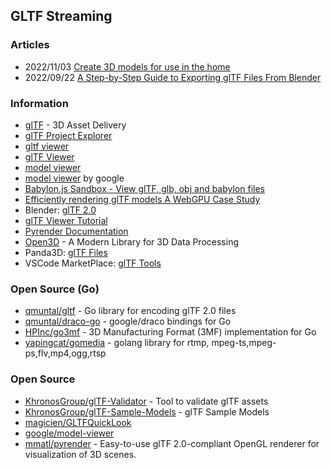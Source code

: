 ## GLTF Streaming


### Articles
- 2022/11/03 [Create 3D models for use in the home](https://learn.microsoft.com/en-us/windows/mixed-reality/distribute/creating-3d-models-for-use-in-the-windows-mixed-reality-home)
- 2022/09/22 [A Step-by-Step Guide to Exporting glTF Files From Blender](https://iconscout.com/blog/export-gltf-files-from-blender)


### Information
- [glTF](https://www.khronos.org/gltf/) - 3D Asset Delivery
- [glTF Project Explorer](https://github.khronos.org/glTF-Project-Explorer/)
- [gltf viewer](https://playcanvas.github.io/playcanvas-gltf/viewer/)
- [glTF Viewer](https://gltf-viewer.donmccurdy.com/)
- [model viewer](https://playcanvas.com/model-viewer)
- [model viewer](https://modelviewer.dev/) by google
- [Babylon.js Sandbox - View glTF, glb, obj and babylon files](https://sandbox.babylonjs.com/)
- [Efficiently rendering glTF models A WebGPU Case Study](https://toji.github.io/webgpu-gltf-case-study/)
- Blender: [glTF 2.0](https://docs.blender.org/manual/en/2.80/addons/io_scene_gltf2.html)
- [glTF Viewer Tutorial](https://gltf-viewer-tutorial.gitlab.io/)
- [Pyrender Documentation](https://pyrender.readthedocs.io/en/latest/)
- [Open3D](http://www.open3d.org/) - A Modern Library for 3D Data Processing
- Panda3D: [glTF Files](https://docs.panda3d.org/1.10/cpp/pipeline/gltf-files)
- VSCode MarketPlace: [glTF Tools](https://marketplace.visualstudio.com/items?itemName=cesium.gltf-vscode)


### Open Source (Go)
- [qmuntal/gltf](https://github.com/qmuntal/gltf) - Go library for encoding glTF 2.0 files
- [qmuntal/draco-go](https://github.com/qmuntal/draco-go) - google/draco bindings for Go
- [HPInc/go3mf](https://github.com/HPInc/go3mf) - 3D Manufacturing Format (3MF) implementation for Go
- [yapingcat/gomedia](https://github.com/yapingcat/gomedia) - golang library for rtmp, mpeg-ts,mpeg-ps,flv,mp4,ogg,rtsp


### Open Source
- [KhronosGroup/glTF-Validator](https://github.com/KhronosGroup/glTF-Validator) - Tool to validate glTF assets
- [KhronosGroup/glTF-Sample-Models](https://github.com/KhronosGroup/glTF-Sample-Models) - glTF Sample Models
- [magicien/GLTFQuickLook](https://github.com/magicien/GLTFQuickLook)
- [google/model-viewer](https://github.com/google/model-viewer)
- [mmatl/pyrender](https://github.com/mmatl/pyrender) - Easy-to-use glTF 2.0-compliant OpenGL renderer for visualization of 3D scenes.

